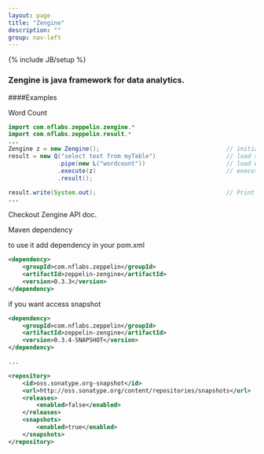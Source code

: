 ```yaml
---
layout: page
title: "Zengine"
description: ""
group: nav-left
---
```

{% include JB/setup %}
### Zengine is java framework for data analytics.
####Examples

Word Count

```java
import com.nflabs.zeppelin.zengine.*
import com.nflabs.zeppelin.result.*
...
Zengine z = new Zengine();                                    // initialize Zengine
result = new Q("select text from myTable")                    // load some data
              .pipe(new L("wordcount"))                       // load wordcount library
              .execute(z)                                     // execute
              .result();

result.write(System.out);                                     // Print result to stdout
...
```

Checkout Zengine API doc. 

Maven dependency

to use it add dependency in your pom.xml

```xml
<dependency>
    <groupId>com.nflabs.zeppelin</groupId>
    <artifactId>zeppelin-zengine</artifactId>
    <version>0.3.3</version>
</dependency>
```
if you want access snapshot

```xml
<dependency>
    <groupId>com.nflabs.zeppelin</groupId>
    <artifactId>zeppelin-zengine</artifactId>
    <version>0.3.4-SNAPSHOT</version>
</dependency>

...

<repository>
    <id>oss.sonatype.org-snapshot</id>
    <url>http://oss.sonatype.org/content/repositories/snapshots</url>
    <releases>
        <enabled>false</enabled>
    </releases>
    <snapshots>
        <enabled>true</enabled>
    </snapshots>
</repository>
```

